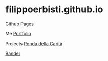 # filippoerbisti.github.io
Github Pages

Me
[Portfolio](https://filippoerbisti.netlify.app)

Projects
[Ronda della Carità](https://rondadellacarita.netlify.app)

[Bander](https://filippoerbisti.github.io/Bander/)

